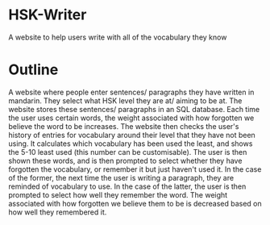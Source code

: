 # HSK-Writer
A website to help users write with all of the vocabulary they know

# Outline
A website where people enter sentences/ paragraphs they have written in mandarin. They select what HSK level they are at/ aiming to be at. The website stores these sentences/ paragraphs in an SQL database. Each time the user uses certain words, the weight associated with how forgotten we believe the word to be increases. The website then checks the user's history of entries for vocabulary around their level that they have not been using. It calculates which vocabulary has been used the least, and shows the 5-10 least used (this number can be customisable). The user is then shown these words, and is then prompted to select whether they have forgotten the vocabulary, or remember it but just haven't used it. In the case of the former, the next time the user is writing a paragraph, they are reminded of vocabulary to use. In the case of the latter, the user is then prompted to select how well they remember the word. The weight associated with how forgotten we believe them to be is decreased based on how well they remembered it.
